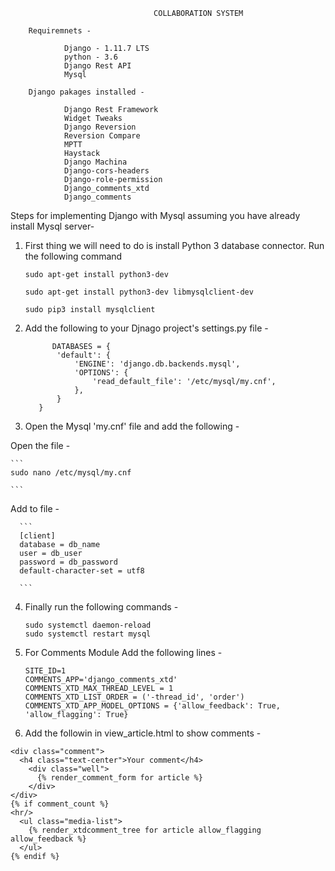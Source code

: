 
                                    COLLABORATION SYSTEM

        Requiremnets -

                Django - 1.11.7 LTS
                python - 3.6
                Django Rest API
                Mysql

        Django pakages installed - 

                Django Rest Framework
                Widget Tweaks
                Django Reversion
                Reversion Compare
                MPTT
                Haystack
                Django Machina
                Django-cors-headers
                Django-role-permission
                Django_comments_xtd
                Django_comments


Steps for implementing Django with Mysql assuming you have already install Mysql server-

1. First thing we will need to do is install Python 3 database connector. Run the following command

    ```
    sudo apt-get install python3-dev

    ```

    ```
    sudo apt-get install python3-dev libmysqlclient-dev

    ```
    ```
    sudo pip3 install mysqlclient

    ```

2. Add the following to your Djnago project's settings.py file -

   ```
         DATABASES = {
          'default': {
              'ENGINE': 'django.db.backends.mysql',
              'OPTIONS': {
                  'read_default_file': '/etc/mysql/my.cnf',
              },
          }
      }

   ```

3. Open the Mysql 'my.cnf' file and add the following -

  Open the file -

    ```
    sudo nano /etc/mysql/my.cnf

    ```
  Add to file -

      ```
      [client]
      database = db_name
      user = db_user
      password = db_password
      default-character-set = utf8
      
      ```
4. Finally run the following commands -

   ```
   sudo systemctl daemon-reload
   sudo systemctl restart mysql
   ```
5. For Comments Module Add the following lines -
    ```  
    SITE_ID=1
    COMMENTS_APP='django_comments_xtd'
    COMMENTS_XTD_MAX_THREAD_LEVEL = 1 
    COMMENTS_XTD_LIST_ORDER = ('-thread_id', 'order') 
    COMMENTS_XTD_APP_MODEL_OPTIONS = {'allow_feedback': True, 'allow_flagging': True}
    ```
6. Add the followin in view_article.html to show comments -
  ```
  <div class="comment">
    <h4 class="text-center">Your comment</h4>
      <div class="well">
        {% render_comment_form for article %}
      </div>
  </div>
  {% if comment_count %}
  <hr/>
    <ul class="media-list">
      {% render_xtdcomment_tree for article allow_flagging allow_feedback %}
    </ul>
  {% endif %}
  ```
